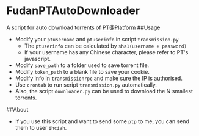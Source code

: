 # FudanPTAutoDownloader
A script for auto download torrents of [PT@Platform](http://pt.vm.fudan.edu.cn/)
##Usage
* Modify your `ptusername` and `ptuserinfo` in script `transmission.py`
  * The `ptuserinfo` can be calculated by `sha1(username + password)`
  * If your username has any Chinese character, please refer to PT's javascript.
* Modify `save_path` to a folder used to save torrent file.
* Modify `token_path` to a blank file to save your cookie.
* Modify info in `transmissionrpc` and make sure the IP is authorised.
* Use `crontab` to run script `transmission.py` automatically.
* Also, the script `downloader.py` can be used to download the N smallest torrents.

##About
* If you use this script and want to send some `ptp` to me, you can send them to user `ihciah`.
